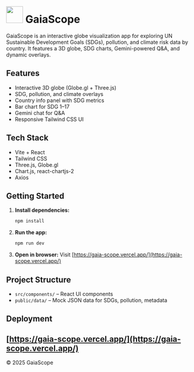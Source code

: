 # <img src="https://i.pinimg.com/originals/2c/f3/0f/2cf30ffdbfa3db621d303e9575ff9e47.gif" width=45 height=45>  GaiaScope 


GaiaScope is an interactive globe visualization app for exploring UN Sustainable Development Goals (SDGs), pollution, and climate risk data by country. It features a 3D globe, SDG charts, Gemini-powered Q&A, and dynamic overlays.

## Features
- Interactive 3D globe (Globe.gl + Three.js)
- SDG, pollution, and climate overlays
- Country info panel with SDG metrics
- Bar chart for SDG 1–17
- Gemini chat for Q&A
- Responsive Tailwind CSS UI

## Tech Stack
- Vite + React
- Tailwind CSS
- Three.js, Globe.gl
- Chart.js, react-chartjs-2
- Axios

## Getting Started
1. **Install dependencies:**
   ```sh
   npm install
   ```
2. **Run the app:**
   ```sh
   npm run dev
   ```
3. **Open in browser:**
   Visit [https://gaia-scope.vercel.app/](https://gaia-scope.vercel.app/)

## Project Structure
- `src/components/` – React UI components
- `public/data/` – Mock JSON data for SDGs, pollution, metadata

## Deployment
[https://gaia-scope.vercel.app/](https://gaia-scope.vercel.app/)
---

© 2025 GaiaScope
